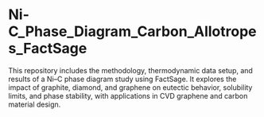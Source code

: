# Ni-C_Phase_Diagram_Carbon_Allotropes_FactSage
This repository includes the methodology, thermodynamic data setup, and results of a Ni–C phase diagram study using FactSage. It explores the impact of graphite, diamond, and graphene on eutectic behavior, solubility limits, and phase stability, with applications in CVD graphene and carbon material design.
